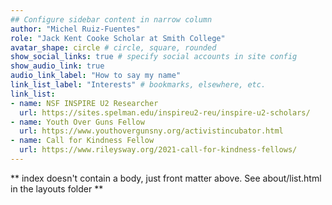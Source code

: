 ```yaml
---
## Configure sidebar content in narrow column
author: "Michel Ruiz-Fuentes"
role: "Jack Kent Cooke Scholar at Smith College"
avatar_shape: circle # circle, square, rounded
show_social_links: true # specify social accounts in site config
show_audio_link: true
audio_link_label: "How to say my name" 
link_list_label: "Interests" # bookmarks, elsewhere, etc.
link_list:
- name: NSF INSPIRE U2 Researcher 
  url: https://sites.spelman.edu/inspireu2-reu/inspire-u2-scholars/ 
- name: Youth Over Guns Fellow
  url: https://www.youthovergunsny.org/activistincubator.html
- name: Call for Kindness Fellow
  url: https://www.rileysway.org/2021-call-for-kindness-fellows/
---
```


** index doesn't contain a body, just front matter above.
See about/list.html in the layouts folder **

